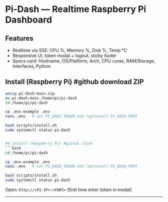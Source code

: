 # Pi-Dash — Realtime Raspberry Pi Dashboard

## Features
- Realtime via SSE: CPU %, Memory %, Disk %, Temp °C
- Responsive UI, token modal + logout, sticky footer
- Specs card: Hostname, OS/Platform, Arch, CPU cores, RAM/Storage, Interfaces, Python

## Install (Raspberry Pi) #github download ZIP
```bash
unzip pi-dash-main.zip
mv pi-dash-main /home/pi/pi-dash
cd /home/pi/pi-dash

cp .env.example .env
nano .env   # set PI_DASH_TOKEN and (optional) PI_DASH_PORT

bash scripts/install.sh
sudo systemctl status pi-dash


## Install (Raspberry Pi) #github clone
```bash
cd /home/pi/pi-dash

cp .env.example .env
nano .env   # set PI_DASH_TOKEN and (optional) PI_DASH_PORT

bash scripts/install.sh
sudo systemctl status pi-dash

```
Open: `http://<PI-IP>:<PORT>` (first time enter token in modal)

----------------------------------------------------------
